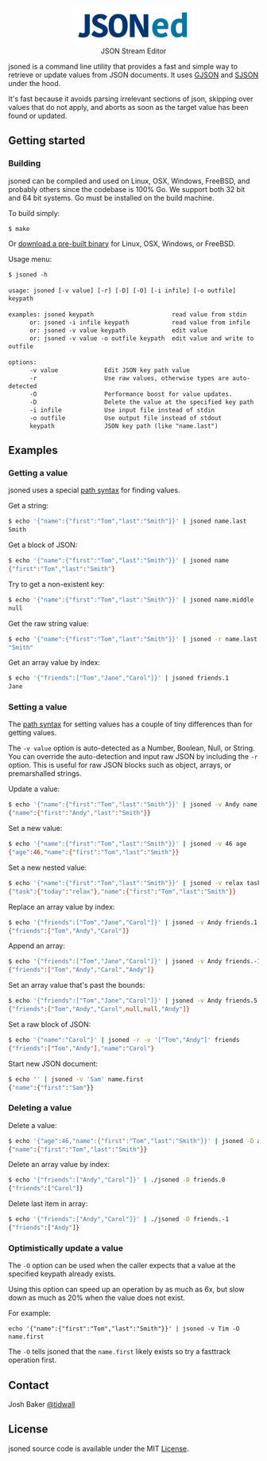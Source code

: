 <p align="center">
<img 
    src="logo.png" 
    width="240" height="78" border="0" alt="JSONed">
<br>
JSON Stream Editor
</p>

jsoned is a command line utility that provides a fast and simple way to retrieve or update values from JSON documents.
It uses [GJSON](https://github.com/tidwall/gjson) and [SJSON](https://github.com/tidwall/sjson) under the hood. 

It's fast because it avoids parsing irrelevant sections of json, skipping over values that do not apply, and aborts as soon as the target value has been found or updated.

Getting started
---------------

### Building

jsoned can be compiled and used on Linux, OSX, Windows, FreeBSD, and probably others since the codebase is 100% Go. 
We support both 32 bit and 64 bit systems. Go must be installed on the build machine.

To build simply:
```
$ make
```

Or [download a pre-built binary](https://github.com/tidwall/jsoned/releases) for Linux, OSX, Windows, or FreeBSD.


Usage menu:
```
$ jsoned -h

usage: jsoned [-v value] [-r] [-D] [-O] [-i infile] [-o outfile] keypath

examples: jsoned keypath                      read value from stdin
      or: jsoned -i infile keypath            read value from infile
      or: jsoned -v value keypath             edit value
      or: jsoned -v value -o outfile keypath  edit value and write to outfile

options:
      -v value             Edit JSON key path value
      -r                   Use raw values, otherwise types are auto-detected
      -O                   Performance boost for value updates.
      -D                   Delete the value at the specified key path
      -i infile            Use input file instead of stdin
      -o outfile           Use output file instead of stdout
      keypath              JSON key path (like "name.last")

```


Examples
--------

### Getting a value 

jsoned uses a special [path syntax](https://github.com/tidwall/gjson#path-syntax) for finding values.

Get a string:
```sh
$ echo '{"name":{"first":"Tom","last":"Smith"}}' | jsoned name.last
Smith
```

Get a block of JSON:
```sh
$ echo '{"name":{"first":"Tom","last":"Smith"}}' | jsoned name
{"first":"Tom","last":"Smith"}
```

Try to get a non-existent key:
```sh
$ echo '{"name":{"first":"Tom","last":"Smith"}}' | jsoned name.middle
null
```

Get the raw string value:
```sh
$ echo '{"name":{"first":"Tom","last":"Smith"}}' | jsoned -r name.last
"Smith"
```

Get an array value by index:
```sh
$ echo '{"friends":["Tom","Jane","Carol"]}' | jsoned friends.1
Jane
```

### Setting a value

The [path syntax](https://github.com/tidwall/sjson#path-syntax) for setting values has a couple of tiny differences than for getting values.

The `-v value` option is auto-detected as a Number, Boolean, Null, or String. 
You can override the auto-detection and input raw JSON by including the `-r` option.
This is useful for raw JSON blocks such as object, arrays, or premarshalled strings.

Update a value:
```sh
$ echo '{"name":{"first":"Tom","last":"Smith"}}' | jsoned -v Andy name.first
{"name":{"first":"Andy","last":"Smith"}}
```

Set a new value:
```sh
$ echo '{"name":{"first":"Tom","last":"Smith"}}' | jsoned -v 46 age
{"age":46,"name":{"first":"Tom","last":"Smith"}}
```

Set a new nested value:
```sh
$ echo '{"name":{"first":"Tom","last":"Smith"}}' | jsoned -v relax task.today
{"task":{"today":"relax"},"name":{"first":"Tom","last":"Smith"}}
```

Replace an array value by index:
```sh
$ echo '{"friends":["Tom","Jane","Carol"]}' | jsoned -v Andy friends.1
{"friends":["Tom","Andy","Carol"]}
```

Append an array:
```sh
$ echo '{"friends":["Tom","Jane","Carol"]}' | jsoned -v Andy friends.-1
{"friends":["Tom","Andy","Carol","Andy"]}
```

Set an array value that's past the bounds:
```sh
$ echo '{"friends":["Tom","Jane","Carol"]}' | jsoned -v Andy friends.5
{"friends":["Tom","Andy","Carol",null,null,"Andy"]}
```

Set a raw block of JSON:
```sh
$ echo '{"name":"Carol"}' | jsoned -r -v '["Tom","Andy"]' friends
{"friends":["Tom","Andy"],"name":"Carol"}
```

Start new JSON document:
```sh
$ echo '' | jsoned -v 'Sam' name.first
{"name":{"first":"Sam"}}
```

### Deleting a value

Delete a value:
```sh
$ echo '{"age":46,"name":{"first":"Tom","last":"Smith"}}' | jsoned -D age
{"name":{"first":"Tom","last":"Smith"}}
```

Delete an array value by index:
```sh
$ echo '{"friends":["Andy","Carol"]}' | ./jsoned -D friends.0
{"friends":["Carol"]}
```

Delete last item in array:
```sh
$ echo '{"friends":["Andy","Carol"]}' | ./jsoned -D friends.-1
{"friends":["Andy"]}
```

### Optimistically update a value

The `-O` option can be used when the caller expects that a value at the
specified keypath already exists.

Using this option can speed up an operation by as much as 6x, but
slow down as much as 20% when the value does not exist.

For example:

```
echo '{"name":{"first":"Tom","last":"Smith"}}' | jsoned -v Tim -O name.first
```

The `-O` tells jsoned that the `name.first` likely exists so try a fasttrack operation first.

## Contact
Josh Baker [@tidwall](http://twitter.com/tidwall)

## License
jsoned source code is available under the MIT [License](/LICENSE).



